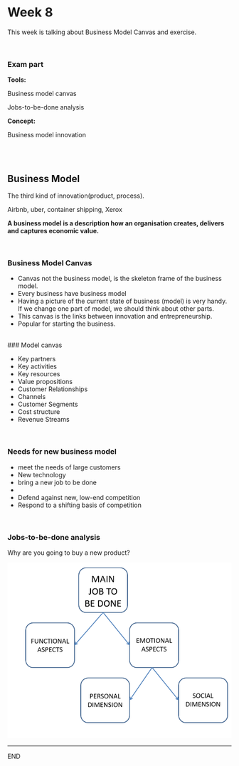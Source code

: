 # Week 8

This week is talking about Business Model Canvas and exercise.

<br />

### Exam part

**Tools:** 

Business model canvas

Jobs-to-be-done analysis

**Concept:**

Business model innovation

<br />

<br />


## Business Model

The third kind of innovation(product, process).

Airbnb, uber, container shipping, Xerox

**A business model is a description how an organisation creates, delivers and captures economic value.**



<br />

### Business Model Canvas

* Canvas not the business model, is the skeleton frame of the business model.
* Every business have business model
* Having a picture of the current state of business (model) is very handy. If we change one part of model, we should think about other parts.
* This canvas is the links between innovation and entrepreneurship.
* Popular for starting the business.

<br />
### Model canvas

* Key partners
* Key activities
* Key resources
* Value propositions
* Customer Relationships
* Channels
* Customer Segments
* Cost structure
* Revenue Streams





<br />

### Needs for new business model

* meet the needs of large customers
* New technology
* bring a new job to be done
* ​
* Defend against new, low-end competition
* Respond to a shifting basis of competition


<br />

### Jobs-to-be-done analysis

Why are you going to buy a new product?

![week8_1.png](PIC/week8_1.png)







-----

END